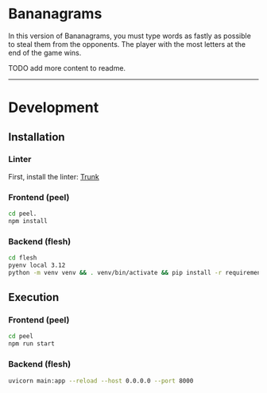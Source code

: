 # Bananagrams

In this version of Bananagrams, you must type words as fastly as possible to steal them from the opponents. The player with the most letters at the end of the game wins.

TODO add more content to readme.

---

# Development

## Installation

### Linter

First, install the linter:
[Trunk](https://docs.trunk.io/check/cli/install-trunk)

### Frontend (peel)

```sh
cd peel.
npm install
```

### Backend (flesh)

```sh
cd flesh
pyenv local 3.12
python -m venv venv && . venv/bin/activate && pip install -r requirements.txt
```

## Execution

### Frontend (peel)

```sh
cd peel
npm run start
```

### Backend (flesh)

```sh
uvicorn main:app --reload --host 0.0.0.0 --port 8000
```
